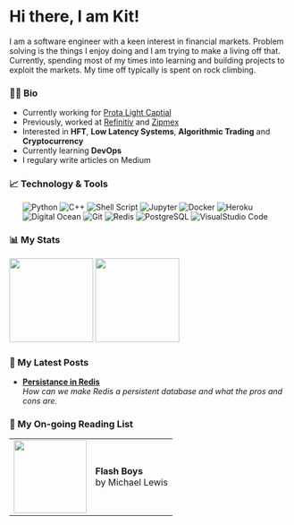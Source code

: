# Hi there, I am Kit!

I am a software engineer with a keen interest in financial markets. Problem solving is the things I enjoy doing and I am trying to make a living off that. Currently, spending most of my times into learning and building projects to exploit the markets. My time off typically is spent on rock climbing.



### 🧑‍💻 Bio

- Currently working for <a href="https://protalightcap.com/">Prota Light Captial</a>
- Previously, worked at <a href="https://www.refinitiv.com/en">Refinitiv</a> and <a href="https://www.zipmex.com">Zipmex</a>
- Interested in <b>HFT</b>, <b>Low Latency Systems</b>, <b>Algorithmic Trading</b> and <b>Cryptocurrency</b>
- Currently learning <b>DevOps</b>
- I regulary write articles on Medium

### 📈  Technology & Tools

<ul>
<p>
  <img alt="Python" src="https://img.shields.io/badge/-Python-45b8d8?style=flat-square&logo=python&logoColor=white" />
  <img alt="C++" src="https://img.shields.io/badge/C%2B%2B-00599C?style=flat-square&logo=c%2B%2B&logoColor=white" /> 
  <img alt="Shell Script" src="https://img.shields.io/badge/Shell_Script-121011?style=flat-square&logo=gnu-bash&logoColor=white" />
  <img alt="Jupyter" src="https://img.shields.io/badge/Jupyter-13aa52?style=flat-square&logo=jupyter&logoColor=white" />
  <img alt="Docker" src="https://img.shields.io/badge/-Docker-46a2f1?style=flat-square&logo=docker&logoColor=white" />
  <img alt="Heroku" src="https://img.shields.io/badge/-Heroku-430098?style=flat-square&logo=heroku&logoColor=white" />
  <img alt="Digital Ocean" src="https://img.shields.io/badge/Digital_Ocean-0080FF?style=flat-square&logo=DigitalOcean&logoColor=white" />
  <img alt="Git" src="https://img.shields.io/badge/-Git-F05032?style=flat-square&logo=git&logoColor=white" />
  <img alt="Redis" src="https://img.shields.io/badge/redis-%23DD0031.svg?&style=flat-square&logo=redis&logoColor=white" />
  <img alt="PostgreSQL" src="https://img.shields.io/badge/PostgreSQL-316192?style=flat-square&logo=postgresql&logoColor=white" />
  <img alt="VisualStudio Code" src="https://img.shields.io/badge/Visual_Studio_Code-0078D4?style=flat-square&logo=visual%20studio%20code&logoColor=white" />
</p>
</ul>


### 📊 My Stats
<p>
  <img height="150em" src="https://leetcard.jacoblin.cool/ktantikarun?theme=light&font=Karma&ext=contest" />
  <img height="150em" src="https://github-readme-stats.vercel.app/api/top-langs/?username=ktantikarun&exclude_repo=KNN-Image-Classification&show_icons=true&hide_border=true&layout=compact&langs_count=8"/>
</p>


### 📄 My Latest Posts
<ul>
  <li><a href="https://medium.com/@krittaboon.t/persistance-in-redis-931768face32"><b>Persistance in Redis</b></a><br/><i>How can we make Redis a persistent database and what the pros and cons are.</i></li>
</ul>

### 📓 My On-going Reading List

  <table>
    <tr>
      <td>
        <img height="130em" src="https://m.media-amazon.com/images/I/41C3LHEK5TL.jpg">
      </td>
      <td>
        <b>Flash Boys</b><br>
        by Michael Lewis<br>
      </td>
  </table>
